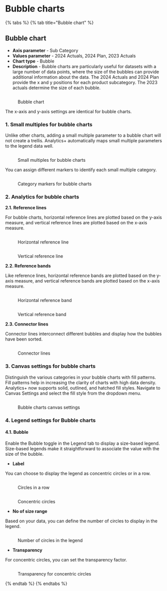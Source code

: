 # Bubble charts

{% tabs %}
{% tab title="Bubble chart" %}
## **Bubble chart**

* **Axis parameter** - Sub Category
* **Values parameter** - 2024 Actuals, 2024 Plan, 2023 Actuals
* **Chart type** - Bubble
* **Description** - Bubble charts are particularly useful for datasets with a large number of data points, where the size of the bubbles can provide additional information about the data. The 2024 Actuals and 2024 Plan provide the x and y positions for each product subcategory. The 2023 actuals determine the size of each bubble.

<figure><img src="https://inforiver.gitbook.io/~gitbook/image?url=https%3A%2F%2F3132984990-files.gitbook.io%2F%7E%2Ffiles%2Fv0%2Fb%2Fgitbook-x-prod.appspot.com%2Fo%2Fspaces%252FbOoZhPvC57Z0CNgep4Ib%252Fuploads%252Ft3Z3nApYVtxJ38UcIgkb%252Fimage.png%3Falt%3Dmedia%26token%3Dd2b5482a-73c9-4689-97bd-293c4f7c8850&#x26;width=768&#x26;dpr=4&#x26;quality=100&#x26;sign=10c60afd604c7ec5198756464e9369f439314b606eea00419cc5ef9cb40d2841" alt=""><figcaption><p>Bubble chart</p></figcaption></figure>

The x-axis and y-axis settings are identical for bubble charts.

### **1. Small multiples for bubble charts** <a href="#id-1.-small-multiples-for-bubble-charts" id="id-1.-small-multiples-for-bubble-charts"></a>

Unlike other charts, adding a small multiple parameter to a bubble chart will not create a trellis. Analytics+ automatically maps small multiple parameters to the legend data well.

<figure><img src="https://inforiver.gitbook.io/~gitbook/image?url=https%3A%2F%2F3132984990-files.gitbook.io%2F%7E%2Ffiles%2Fv0%2Fb%2Fgitbook-x-prod.appspot.com%2Fo%2Fspaces%252FbOoZhPvC57Z0CNgep4Ib%252Fuploads%252F9xPzE97njwtU15fhjHxQ%252Fimage.png%3Falt%3Dmedia%26token%3D669fbc6b-8e4c-4eb9-b41a-eaf9e4b79fc2&#x26;width=768&#x26;dpr=4&#x26;quality=100&#x26;sign=86c044729772b3b622ca00cb61e2181286901185fda801f6e01da85e1d0fc393" alt=""><figcaption><p>Small multiples for bubble charts</p></figcaption></figure>

You can assign different markers to identify each small multiple category.

<figure><img src="https://inforiver.gitbook.io/~gitbook/image?url=https%3A%2F%2F3132984990-files.gitbook.io%2F%7E%2Ffiles%2Fv0%2Fb%2Fgitbook-x-prod.appspot.com%2Fo%2Fspaces%252FbOoZhPvC57Z0CNgep4Ib%252Fuploads%252FpmiJrH1v8SisHz8NBWE6%252Fimage.png%3Falt%3Dmedia%26token%3D16b55b51-bacb-45b8-8dea-bd077fd9216d&#x26;width=768&#x26;dpr=4&#x26;quality=100&#x26;sign=ec43512b18d1e2e538867d052a61d063f2a33bf867c3147c96912d4ff2ff8b44" alt=""><figcaption><p>Category markers for bubble charts</p></figcaption></figure>

### **2. Analytics for bubble charts** <a href="#id-2.-analytics-for-bubble-charts" id="id-2.-analytics-for-bubble-charts"></a>

**2.1. Reference lines**

For bubble charts, horizontal reference lines are plotted based on the y-axis measure, and vertical reference lines are plotted based on the x-axis measure.

<div><figure><img src="../.gitbook/assets/image (547).png" alt=""><figcaption><p>Horizontal reference line</p></figcaption></figure> <figure><img src="../.gitbook/assets/2024-05-16_16h55_19.png" alt=""><figcaption><p>Vertical reference line</p></figcaption></figure></div>



**2.2. Reference bands**

Like reference lines, horizontal reference bands are plotted based on the y-axis measure, and vertical reference bands are plotted based on the x-axis measure.

<div><figure><img src="../.gitbook/assets/image (548).png" alt=""><figcaption><p>Horizontal reference band</p></figcaption></figure> <figure><img src="../.gitbook/assets/2024-05-16_17h17_54 (1).png" alt=""><figcaption><p>Vertical reference band</p></figcaption></figure></div>

**2.3. Connector lines**

Connector lines interconnect different bubbles and display how the bubbles have been sorted.

<figure><img src="https://inforiver.gitbook.io/~gitbook/image?url=https%3A%2F%2F3132984990-files.gitbook.io%2F%7E%2Ffiles%2Fv0%2Fb%2Fgitbook-x-prod.appspot.com%2Fo%2Fspaces%252FbOoZhPvC57Z0CNgep4Ib%252Fuploads%252FiaZjPQAzK7o4p2ZZ98JF%252Fimage.png%3Falt%3Dmedia%26token%3Db0bc3feb-a4fa-437d-9744-177d0b7d9b7e&#x26;width=768&#x26;dpr=4&#x26;quality=100&#x26;sign=894a4168463288830efe2b9036faf33bdfb6280269a4592af7c489731a4104e0" alt=""><figcaption><p>Connector lines</p></figcaption></figure>

### **3. Canvas settings for bubble charts** <a href="#id-2.-analytics-for-bubble-charts" id="id-2.-analytics-for-bubble-charts"></a>

Distinguish the various categories in your bubble charts with fill patterns. Fill patterns help in increasing the clarity of charts with high data density. Analytics+ now supports solid, outlined, and hatched fill styles. Navigate to Canvas Settings and select the fill style from the dropdown menu.

<figure><img src="../.gitbook/assets/image (2027).png" alt=""><figcaption><p>Bubble charts canvas settings</p></figcaption></figure>

### 4. Legend settings for Bubble charts

#### 4.1. Bubble

Enable the Bubble toggle in the Legend tab to display a size-based legend. Size-based legends make it straightforward to associate the value with the size of the bubble.&#x20;

* **Label**

You can choose to display the legend as concentric circles or in a row.

<div><figure><img src="../.gitbook/assets/image (2052).png" alt=""><figcaption><p>Circles in a row</p></figcaption></figure> <figure><img src="../.gitbook/assets/2025-05-06_18h06_04.png" alt=""><figcaption><p>Concentric circles</p></figcaption></figure></div>

* **No of size range**

Based on your data, you can define the number of circles to display in the legend.

<figure><img src="../.gitbook/assets/image (2054).png" alt=""><figcaption><p>Number of circles in the legend</p></figcaption></figure>

* **Transparency**

For concentric circles, you can set the transparency factor.

<figure><img src="../.gitbook/assets/image (2055).png" alt=""><figcaption><p>Transparency for concentric circles</p></figcaption></figure>
{% endtab %}
{% endtabs %}























